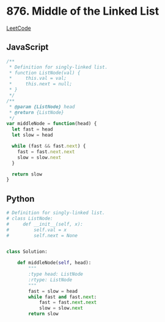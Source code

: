 # 876. Middle of the Linked List

[LeetCode](https://leetcode.com/problems/middle-of-the-linked-list/)

## JavaScript

```js
/**
 * Definition for singly-linked list.
 * function ListNode(val) {
 *     this.val = val;
 *     this.next = null;
 * }
 */
/**
 * @param {ListNode} head
 * @return {ListNode}
 */
var middleNode = function(head) {
  let fast = head
  let slow = head

  while (fast && fast.next) {
    fast = fast.next.next
    slow = slow.next
  }

  return slow
}
```

## Python

```py
# Definition for singly-linked list.
# class ListNode:
#     def __init__(self, x):
#         self.val = x
#         self.next = None


class Solution:

    def middleNode(self, head):
        """
        :type head: ListNode
        :rtype: ListNode
        """
        fast = slow = head
        while fast and fast.next:
            fast = fast.next.next
            slow = slow.next
        return slow
```
